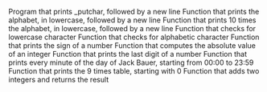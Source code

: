 Program that prints \_putchar, followed by a new line
Function that prints the alphabet, in lowercase, followed by a new line
Function that prints 10 times the alphabet, in lowercase, followed by a new line
Function that checks for lowercase character
Function that checks for alphabetic character
Function that prints the sign of a number
Function that computes the absolute value of an integer
Function that prints the last digit of a number
Function that prints every minute of the day of Jack Bauer, starting from 00:00 to 23:59
Function that prints the 9 times table, starting with 0
Function that adds two integers and returns the result
